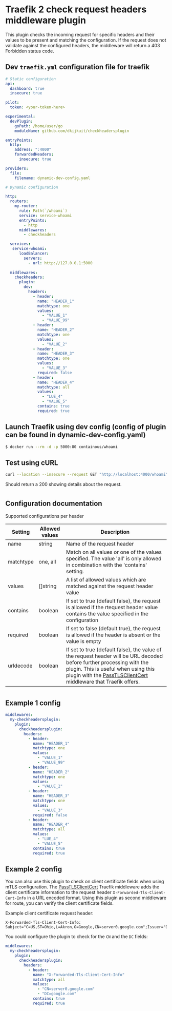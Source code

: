 # Traefik 2 check request headers middleware plugin

This plugin checks the incoming request for specific headers and their values to be present and matching the configuration. If the request does not validate against the configured headers, the middleware will return a 403 Forbidden status code.

## Dev `traefik.yml` configuration file for traefik

```yaml
# Static configuration
api:
  dashboard: true
  insecure: true

pilot:
  token: <your-token-here>

experimental:
  devPlugin:
    goPath: /home/user/go
    moduleName: github.com/dkijkuit/checkheadersplugin

entryPoints:
  http:
    address: ":4000"
    forwardedHeaders:
      insecure: true

providers:
  file:
    filename: dynamic-dev-config.yaml

```

```yaml
# Dynamic configuration

http:
  routers:
    my-router:
      rule: Path(`/whoami`)
      service: service-whoami
      entryPoints:
        - http
      middlewares:
        - checkheaders

  services:
   service-whoami:
      loadBalancer:
        servers:
          - url: http://127.0.0.1:5000
  
  middlewares:
    checkheaders:
      plugin:
        dev:
          headers:
            - header:
              name: "HEADER_1"
              matchtype: one
              values: 
                - "VALUE_1"
                - "VALUE_99"
            - header:
              name: "HEADER_2"
              matchtype: one
              values: 
                - "VALUE_2"
            - header:
              name: "HEADER_3"
              matchtype: one
              values: 
                - "VALUE_3"
              required: false
            - header:
              name: "HEADER_4"
              matchtype: all
              values: 
                - "LUE_4"
                - "VALUE_5"
              contains: true
              required: true
```

## Launch Traefik using dev config (config of plugin can be found in dynamic-dev-config.yaml)
```bash
$ docker run --rm -d -p 5000:80 containous/whoami
```

## Test using cURL
```bash
curl --location --insecure --request GET "http://localhost:4000/whoami" --header "HEADER_1: VALUE_99" --header "HEADER_2: VALUE_2" --header "HEADER_3: VALUE_3" --header "HEADER_4: VALUE_X_and_VALUE_4_and_VALUE_5_AND_6" 
```

Should return a 200 showing details about the request.

#
## Configuration documentation

Supported configurations per header

| Setting | Allowed values | Description |
|---|---|---|
| name | string | Name of the request header |
| matchtype | one, all | Match on all values or one of the values specified. The value 'all' is only allowed in combination with the 'contains' setting.|
| values | []string | A list of allowed values which are matched against the request header value|
| contains | boolean | If set to true (default false), the request is allowed if the rtequest header value contains the value specified in the configuration |
| required | boolean | If set to false (default true), the request is allowed if the header is absent or the value is empty|
| urldecode | boolean | If set to true (default false), the value of the request header will be URL decoded before further processing with the plugin. This is useful when using this plugin with the [PassTLSClientCert](https://doc.traefik.io/traefik/middlewares/passtlsclientcert/) middleware that Traefik offers.

#
## Example 1 config
```yaml
middlewares:
  my-checkheadersplugin:
    plugin:
      checkheadersplugin:
        headers:
          - header:
            name: "HEADER_1"
            matchtype: one
            values: 
              - "VALUE_1"
              - "VALUE_99"
          - header:
            name: "HEADER_2"
            matchtype: one
            values: 
              - "VALUE_2"
          - header:
            name: "HEADER_3"
            matchtype: one
            values: 
              - "VALUE_3"
            required: false
          - header:
            name: "HEADER_4"
            matchtype: all
            values: 
              - "LUE_4"
              - "VALUE_5"
            contains: true
            required: true
```

## Example 2 config
You can also use this plugin to check on client certificate fields when using mTLS configuration. The [PassTLSClientCert](https://doc.traefik.io/traefik/middlewares/passtlsclientcert/) Traefik middleware adds the client certificate information to the request header `X-Forwarded-Tls-Client-Cert-Info` in a URL encoded format. Using this plugin as second middleware for route, you can verify the client certificate fields.

Example client certificate request header:
```http
X-Forwarded-Tls-Client-Cert-Info: Subject="C=US,ST=Ohio,L=Akron,O=Google,CN=server0.google.com";Issuer="DC=us,DC=google.com,DC=com,CN=GoogleRootCA";NB="1687386830";NA="1750458830";SAN="server0.google.com"
```

You could configure the plugin to check for the `CN` and the `DC` fields:
```yaml
middlewares:
  my-checkheadersplugin:
    plugin:
      checkheadersplugin:
        headers:
          - header:
            name: "X-Forwarded-Tls-Client-Cert-Info"
            matchtype: all
            values: 
              - "CN=server0.google.com"
              - "DC=google.com"
            contains: true
            required: true
```


